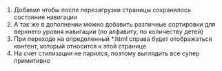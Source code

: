 1. Добавил чтобы после перезагрузки страницы сохранялось состояние навигации
2. А так же в дополнении можно добавить различные сортировки для верхнего уровня навигации (по алфавиту, по количеству детей)
3. При переходе на определенный *.html справа будет отображаться контент, который относится к этой странице
4. На счет стилизации не парился, поэтому выглядить все супер примитивно